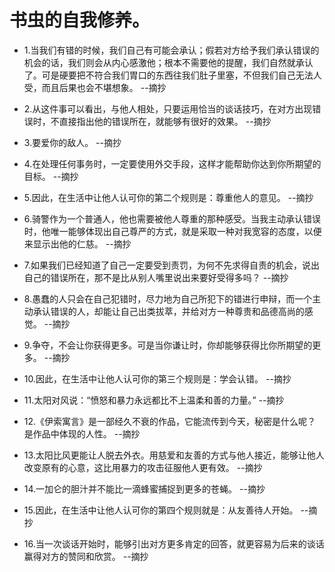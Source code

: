 # 书虫的自我修养。

- 1.当我们有错的时候，我们自己有可能会承认；假若对方给予我们承认错误的机会的话，我们则会从内心感激他；根本不需要他的提醒，我们自然就承认了。可是硬要把不符合我们胃口的东西往我们肚子里塞，不但我们自己无法人受，而且后果也会不堪想象。 --摘抄

- 2.从这件事可以看出，与他人相处，只要运用恰当的谈话技巧，在对方出现错误时，不直接指出他的错误所在，就能够有很好的效果。 --摘抄

- 3.要爱你的敌人。 --摘抄

- 4.在处理任何事务时，一定要使用外交手段，这样才能帮助你达到你所期望的目标。 --摘抄

- 5.因此，在生活中让他人认可你的第二个规则是：尊重他人的意见。 --摘抄

- 6.骑警作为一个普通人，他也需要被他人尊重的那种感受。当我主动承认错误时，他唯一能够体现出自己尊严的方式，就是采取一种对我宽容的态度，以便来显示出他的仁慈。 --摘抄

- 7.如果我们已经知道了自己一定要受到责罚，为何不先求得自责的机会，说出自己的错误所在，那不是比从别人嘴里说出来要好受得多吗？ --摘抄

- 8.愚蠢的人只会在自己犯错时，尽力地为自己所犯下的错进行申辩，而一个主动承认错误的人，却能让自己出类拔萃，并给对方一种尊贵和品德高尚的感觉。 --摘抄

- 9.争夺，不会让你获得更多。可是当你谦让时，你却能够获得比你所期望的更多。 --摘抄

- 10.因此，在生活中让他人认可你的第三个规则是：学会认错。 --摘抄

- 11.太阳对风说：“愤怒和暴力永远都比不上温柔和善的力量。” --摘抄

- 12.《伊索寓言》是一部经久不衰的作品，它能流传到今天，秘密是什么呢？是作品中体现的人性。 --摘抄

- 13.太阳比风更能让人脱去外衣。用慈爱和友善的方式与他人接近，能够让他人改变原有的心意，这比用暴力的攻击征服他人更有效。 --摘抄

- 14.一加仑的胆汁并不能比一滴蜂蜜捕捉到更多的苍蝇。 --摘抄

- 15.因此，在生活中让他人认可你的第四个规则就是：从友善待人开始。 --摘抄

- 16.当一次谈话开始时，能够引出对方更多肯定的回答，就更容易为后来的谈话赢得对方的赞同和欣赏。 --摘抄
